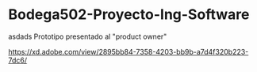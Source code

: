 # Bodega502-Proyecto-Ing-Software
asdads
 Prototipo presentado al "product owner"
 
 https://xd.adobe.com/view/2895bb84-7358-4203-bb9b-a7d4f320b223-7dc6/
 
